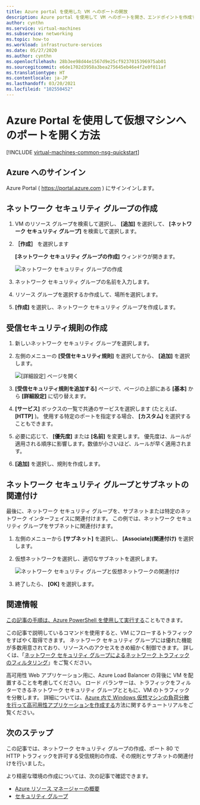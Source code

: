 ```yaml
---
title: Azure portal を使用した VM へのポートの開放
description: Azure portal を使用して VM へのポートを開き、エンドポイントを作成する方法について説明します
author: cynthn
ms.service: virtual-machines
ms.subservice: networking
ms.topic: how-to
ms.workload: infrastructure-services
ms.date: 05/27/2020
ms.author: cynthn
ms.openlocfilehash: 28b3ee98d44e1567d9e25cf9237015396975ab01
ms.sourcegitcommit: e6de1702d3958a3bea275645eb46e4f2e0f011af
ms.translationtype: HT
ms.contentlocale: ja-JP
ms.lasthandoff: 03/20/2021
ms.locfileid: "102550452"
---
```

# <a name="how-to-open-ports-to-a-virtual-machine-with-the-azure-portal"></a>Azure Portal を使用して仮想マシンへのポートを開く方法
[!INCLUDE [virtual-machines-common-nsg-quickstart](../../../includes/virtual-machines-common-nsg-quickstart.md)]


## <a name="sign-in-to-azure"></a>Azure へのサインイン
Azure Portal ( https://portal.azure.com ) にサインインします。

## <a name="create-a-network-security-group"></a>ネットワーク セキュリティ グループの作成

1. VM のリソース グループを検索して選択し、 **[追加]** を選択して、 **[ネットワーク セキュリティ グループ]** を検索して選択します。

1. **［作成］** を選択します

    **[ネットワーク セキュリティ グループの作成]** ウィンドウが開きます。

    ![ネットワーク セキュリティ グループの作成](./media/nsg-quickstart-portal/create-nsg.png)

1. ネットワーク セキュリティ グループの名前を入力します。 

1. リソース グループを選択するか作成して、場所を選択します。

1. **[作成]** を選択し、ネットワーク セキュリティ グループを作成します。

## <a name="create-an-inbound-security-rule"></a>受信セキュリティ規則の作成

1. 新しいネットワーク セキュリティ グループを選択します。 

1. 左側のメニューの **[受信セキュリティ規則]** を選択してから、 **[追加]** を選択します。

    ![[詳細設定] ページを開く](./media/nsg-quickstart-portal/advanced.png)

1. **[受信セキュリティ規則を追加する]** ページで、ページの上部にある **[基本]** から **[詳細設定]** に切り替えます。 

1. **[サービス]** ボックスの一覧で共通のサービスを選択します (たとえば、 **[HTTP]** )。 使用する特定のポートを指定する場合、 **[カスタム]** を選択することもできます。 

1. 必要に応じて、 **[優先度]** または **[名前]** を変更します。 優先度は、ルールが適用される順序に影響します。数値が小さいほど、ルールが早く適用されます。

1. **[追加]** を選択し、規則を作成します。

## <a name="associate-your-network-security-group-with-a-subnet"></a>ネットワーク セキュリティ グループとサブネットの関連付け

最後に、ネットワーク セキュリティ グループを、サブネットまたは特定のネットワーク インターフェイスに関連付けます。 この例では、ネットワーク セキュリティ グループをサブネットに関連付けます。 

1. 左側のメニューから **[サブネット]** を選択し、 **[Associate]\(関連付け\)** を選択します。

1. 仮想ネットワークを選択し、適切なサブネットを選択します。

    ![ネットワーク セキュリティ グループと仮想ネットワークの関連付け](./media/nsg-quickstart-portal/select-vnet-subnet.png)

1. 終了したら、 **[OK]** を選択します。

## <a name="additional-information"></a>関連情報

[この記事の手順は、Azure PowerShell を使用して実行する](nsg-quickstart-powershell.md)こともできます。

この記事で説明しているコマンドを使用すると、VM にフローするトラフィックをすばやく取得できます。 ネットワーク セキュリティ グループには優れた機能が多数用意されており、リソースへのアクセスをきめ細かく制御できます。 詳しくは、「[ネットワーク セキュリティ グループによるネットワーク トラフィックのフィルタリング](../../virtual-network/tutorial-filter-network-traffic.md)」をご覧ください。

高可用性 Web アプリケーション用に、Azure Load Balancer の背後に VM を配置することを考慮してください。 ロード バランサーは、トラフィックをフィルターできるネットワーク セキュリティ グループとともに、VM のトラフィックを分散します。 詳細については、[Azure 内で Windows 仮想マシンの負荷分散を行って高可用性アプリケーションを作成する](tutorial-load-balancer.md)方法に関するチュートリアルをご覧ください。

## <a name="next-steps"></a>次のステップ
この記事では、ネットワーク セキュリティ グループの作成、ポート 80 で HTTP トラフィックを許可する受信規則の作成、その規則とサブネットの関連付けを行いました。 

より精密な環境の作成については、次の記事で確認できます。
- [Azure リソース マネージャーの概要](../../azure-resource-manager/management/overview.md)
- [セキュリティ グループ](../../virtual-network/network-security-groups-overview.md)
